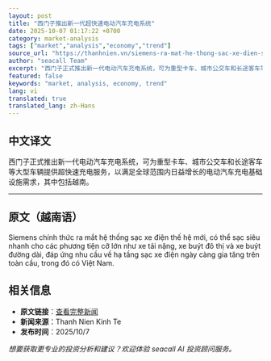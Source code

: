 ```yaml
---
layout: post
title: "西门子推出新一代超快速电动汽车充电系统"
date: 2025-10-07 01:17:22 +0700
category: market-analysis
tags: ["market","analysis","economy","trend"]
source_url: "https://thanhnien.vn/siemens-ra-mat-he-thong-sac-xe-dien-sieu-nhanh-the-he-moi-185251006174722503.htm"
author: "seacall Team"
excerpt: "西门子正式推出新一代电动汽车充电系统，可为重型卡车、城市公交车和长途客车等大型车辆提供超快速充电服务，以满足全球范围内日益增长的电动汽车充电基础设施需求，其中包括越南。..."
featured: false
keywords: "market, analysis, economy, trend"
lang: vi
translated: true
translated_lang: zh-Hans
---
```


## 中文译文

西门子正式推出新一代电动汽车充电系统，可为重型卡车、城市公交车和长途客车等大型车辆提供超快速充电服务，以满足全球范围内日益增长的电动汽车充电基础设施需求，其中包括越南。

---

## 原文（越南语）

Siemens ch&iacute;nh thức ra mắt hệ thống sạc xe điện thế hệ mới, c&oacute; thể sạc si&ecirc;u nhanh cho c&aacute;c phương tiện cỡ lớn như xe tải nặng, xe bu&yacute;t đ&ocirc; thị v&agrave; xe bu&yacute;t đường d&agrave;i, đ&aacute;p ứng nhu cầu về hạ tầng sạc xe điện ng&agrave;y c&agrave;ng gia tăng tr&ecirc;n to&agrave;n cầu, trong đ&oacute; c&oacute; Việt Nam.

## 相关信息

- **原文链接**：[查看完整新闻](https://thanhnien.vn/siemens-ra-mat-he-thong-sac-xe-dien-sieu-nhanh-the-he-moi-185251006174722503.htm)
- **新闻来源**：Thanh Nien Kinh Te
- **发布时间**：2025/10/7

*想要获取更专业的投资分析和建议？欢迎体验 seacall AI 投资顾问服务。*